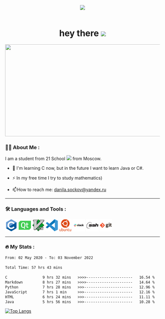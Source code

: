 
<div id="header" align="center">
  <img src="https://media.giphy.com/media/Ll22OhMLAlVDb8UQWe/giphy.gif" width="200"/>
  <div id="badges">
  <img src="https://komarev.com/ghpvc/?username=skapuncle&style=flat-square&color=blue" alt=""/>
  </div>
  <h1>
  hey there
  <img src="https://media.giphy.com/media/hvRJCLFzcasrR4ia7z/giphy.gif" width="30px"/>
</h1>
<div align="center">
<img src="https://media.giphy.com/media/dWesBcTLavkZuG35MI/giphy.gif" width="600" height="300"/>
</div>
</div>

### :man_technologist: About Me :

I am a student from 21 School <img src="https://media.giphy.com/media/WUlplcMpOCEmTGBtBW/giphy.gif" width="30"> from Moscow.

- :telescope: I'm learning C now, but in the future I want to learn Java or C#.

- :zap: In my free time I try to study mathematics)

- :mailbox:How to reach me: danila.sockov@yandex.ru

---

### :hammer_and_wrench: Languages and Tools :
<div>
  <img src="https://github.com/devicons/devicon/blob/master/icons/c/c-original.svg" title="C" **alt="C" width="40" height="40"/>
  <img src="https://github.com/devicons/devicon/blob/master/icons/qt/qt-original.svg" title="Qt" **alt="Qt" width="40" height="40"/>
  <img src="https://github.com/devicons/devicon/blob/master/icons/vim/vim-original.svg" title="Vim" **alt="Vim" width="40" height="40"/>
  <img src="https://github.com/devicons/devicon/blob/master/icons/vscode/vscode-original.svg" title="VSC" **alt="VSC" width="40" height="40"/>
  <img src="https://github.com/devicons/devicon/blob/master/icons/ubuntu/ubuntu-plain-wordmark.svg" title="Ubuntu" **alt="Ubuntu" width="40" height="40"/>
  <img src="https://github.com/devicons/devicon/blob/master/icons/slack/slack-original-wordmark.svg" title="Slack" **alt="Slack" width="40" height="40"/>
  <img src="https://github.com/devicons/devicon/blob/master/icons/ssh/ssh-original-wordmark.svg" title="SSH" **alt="SSH" width="40" height="40"/>
  <img src="https://github.com/devicons/devicon/blob/master/icons/git/git-original-wordmark.svg" title="Git" **alt="Git" width="40" height="40"/>
</div>

---

### :fire: My Stats :

<!--START_SECTION:waka-->

```text
From: 02 May 2020 - To: 03 November 2022

Total Time: 57 hrs 43 mins

C                9 hrs 32 mins   >>>>---------------------   16.54 %
Markdown         8 hrs 27 mins   >>>>---------------------   14.64 %
Python           7 hrs 28 mins   >>>----------------------   12.96 %
JavaScript       7 hrs 1 min     >>>----------------------   12.16 %
HTML             6 hrs 24 mins   >>>----------------------   11.11 %
Java             5 hrs 56 mins   >>>----------------------   10.28 %
```

<!--END_SECTION:waka-->


[![Top Langs](https://github-readme-stats.vercel.app/api/top-langs/?username=your-github-username)](https://github.com/anuraghazra/github-readme-stats)

 <!-- <img src="" title="" **alt="" width="40" height="40"/> -->
<!--
**skapuncle/skapuncle** is a ✨ _special_ ✨ repository because its `README.md` (this file) appears on your GitHub profile.

Here are some ideas to get you started:

- 🔭 I’m currently working on ...
- 🌱 I’m currently learning ...
- 👯 I’m looking to collaborate on ...
- 🤔 I’m looking for help with ...
- 💬 Ask me about ...
- 📫 How to reach me: ...
- 😄 Pronouns: ...
- ⚡ Fun fact: ...
-->
